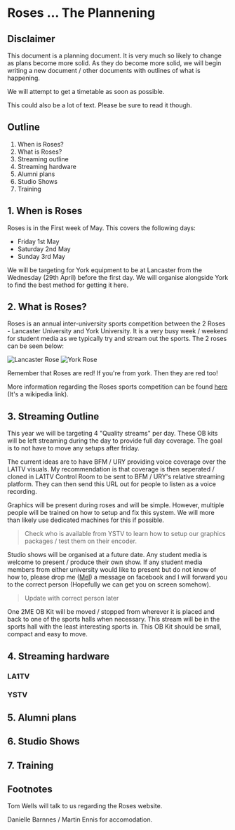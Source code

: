# Roses ... The Plannening
## Disclaimer
This document is a planning document. It is very much so likely to change as plans become more solid. As they do become more solid, we will begin writing a new document / other documents with outlines of what is happening.

We will attempt to get a timetable as soon as possible.

This could also be a lot of text. Please be sure to read it though.

## Outline
1. When is Roses?
2. What is Roses?
3. Streaming outline
4. Streaming hardware
5. Alumni plans
6. Studio Shows
7. Training

## 1. When is Roses
Roses is in the First week of May. This covers the following days:
- Friday 1st May
- Saturday 2nd May
- Sunday 3rd May

We will be targeting for York equipment to be at Lancaster from the Wednesday (29th April) before the first day. We will organise alongside York to find the best method for getting it here.

## 2. What is Roses?
Roses is an annual inter-university sports competition between the 2 Roses - Lancaster University and York University. It is a very busy week / weekend for student media as we typically try and stream out the sports. The 2 roses can be seen below:

![Lancaster Rose](https://upload.wikimedia.org/wikipedia/commons/thumb/3/30/Red_Rose_Badge_of_Lancaster.svg/113px-Red_Rose_Badge_of_Lancaster.svg.png) ![York Rose](https://upload.wikimedia.org/wikipedia/commons/thumb/3/32/White_Rose_Badge_of_York.svg/113px-White_Rose_Badge_of_York.svg.png)

Remember that Roses are red! If you're from york. Then they are red too!

More information regarding the Roses sports competition can be found [here](https://en.wikipedia.org/wiki/Roses_Tournament) (It's a wikipedia link).

## 3. Streaming Outline
This year we will be targeting 4 "Quality streams" per day. These OB kits will be left streaming during the day to provide full day coverage. The goal is to not have to move any setups after friday.

The current ideas are to have BFM / URY providing voice coverage over the LA1TV visuals. My recommendation is that coverage is then seperated / cloned in LA1TV Control Room to be sent to BFM / URY's relative streaming platform. They can then send this URL out for people to listen as a voice recording. 

Graphics will be present during roses and will be simple. However, multiple people will be trained on how to setup and fix this system. We will more than likely use dedicated machines for this if possible.

> Check who is available from YSTV to learn how to setup our graphics packages / test them on their encoder.

Studio shows will be organised at a future date. Any student media is welcome to present / produce their own show. If any student media members from either university would like to present but do not know of how to, please drop me ([Mel](https://www.facebook.com/profile.php?id=100013276411331)) a message on facebook and I will forward you to the correct person (Hopefully we can get you on screen somehow).

> Update with correct person later

One 2ME OB Kit will be moved / stopped from wherever it is placed and back to one of the sports halls when necessary. This stream will be in the sports hall with the least interesting sports in. This OB Kit should be small, compact and easy to move.

## 4. Streaming hardware
### LA1TV 

### YSTV

## 5. Alumni plans

## 6. Studio Shows

## 7. Training

## Footnotes
Tom Wells will talk to us regarding the Roses website.

Danielle Barnnes / Martin Ennis for accomodation.
